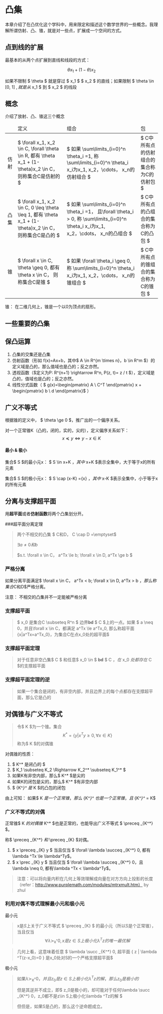 # 凸集

本章介绍了在凸优化这个学科中，用来限定和描述这个数学世界的一些概念。我理解所谓仿射、凸、锥，就是对一些点，扩展成一个空间的方式。

## 点到线的扩展
最基本的从两个点扩展到直线和线段的方式：

$$ \theta x_1 + (1-\theta)x_2 $$

如果不限制 $ \theta $ 就是穿过 $ x_1 $  $ x_2 $ 的直线；如果限制 $ \theta \in  [0, 1] $, 就是从$ x_1 $ 到 $ x_2 $ 的线段

## 概念

介绍了放射、凸、锥这三个概念
<table>
<thead>
    <tr>
        <td>
        </td>
        <td>
            定义
        </td>
        <td>
            组合
        </td>
        <td>
            包
        </td>
    </tr>
</thead>
    
<tbody>
    <tr>
        <td>仿射
        </td>
        <td>
            $ \forall x_1, x_2 \in C, \forall \theta \in R, 都有 \theta x_1 + (1-\theta)x_2 \in C， 则称集合C是仿射的 $
        </td>
        <td>
            $ 如果 \sum\limits_{i=0}^n \theta_i =1, 称 \sum\limits_{i=0}^n \theta_i x_i为x_1, x_2，\cdots， x_n的仿射组合  $
        </td>
        <td>
            $ C中所有点的仿射组合的集合称为C的仿射包 $
        </td>
    </tr>
    
   <tr>
   <td>凸集
   </td>
   <td>
            $ \forall x_1, x_2 \in C, 0 \leq \theta \leq 1, 都有 \theta x_1 + (1-\theta)x_2 \in C， 则称集合C是凸的 $
        </td>
        <td>
            $ 如果 \sum\limits_{i=0}^n \theta_i =1， 且\forall \theta_i > 0, 称 \sum\limits_{i=0}^n \theta_i x_i为x_1, x_2，\cdots， x_n的凸组合  $
        </td>
        <td>
            $ C中所有点的凸组合的集合称为C的凸包 $
        </td>
   </tr>
   
   <tr>
        <td>锥
        </td>
        <td>
            $ \forall x \in C, \theta \geq 0, 都有 \theta x \in C， 则称集合C是锥 $
        </td>
        <td>
            $ 如果 \forall \theta_i \geq 0, 称 \sum\limits_{i=0}^n \theta_i x_i为x_1, x_2，\cdots， x_n的锥组合  $
        </td>
        <td>
            $ C中所有点的锥组合的集合称为C的锥包 $
        </td>
   </tr>
</tbody>    
</table>

锥： 在二维几何上，锥是一个以0为顶点的扇形。


## 一些重要的凸集

## 保凸运算
1. 凸集的交集还是凸集
2. 仿射函数（形如 f(x)=Ax+b，其中$ A \in R^{m \times n}，b \in R^m $）的定义域是凸的，那么值域也是凸的；反之亦然。
3. 透视函数（$定义为P: R^{n+1} \rightarrow R^n, P(z, t)= z / t $），定义域是凸的，值域也是凸的；反之亦然。
4. 线性分式函数（
$ g(x)=\begin{pmatrix} A \\ C^T \end{pmatrix}  x + \begin{pmatrix} b \\ d \end{pmatrix}$
）

## 广义不等式
根据锥的定义中， $ \theta \ge 0 $，推广出的一个偏序关系。

对一个正常锥K（凸的，闭的，实的，尖的），定义偏序关系如下： $$ x \preceq y \iff y - x \in K $$

#### 最小 & 极小
集合$ S $的最小元x： $ S \in x+K $，其中$ x+K $表示全集中，大于等于x的所有元素

集合$ S $的极小元x： $ S \cap (x-K) =\{x\} $，其中$ x-K $表示全集中，小于等于x的所有元素

## 分离与支撑超平面
用**超平面**或者**仿射函数**将两个凸集划分开。

###超平面分离定理
> 
> 两个不相交的凸集 $ C和D， C \cap D =\emptyset$
> 
> $\exists a \neq 0和b$
> 
> $s.t. \forall x \in C， a^Tx \le b; \forall x \in D, a^Tx \ge b  $

### 严格分离
如果分离平面满足$ \forall x \in C， a^Tx < b; \forall x \in D, a^Tx > b  $，那么称集合$C和D$严格分离。

注意： 不相交的凸集并不一定能被严格分离
### 支撑超平面
> $ x_0 是集合C \subseteq R^n $ 边界**bd** $ C $上的一点。如果 $ a \neq 0，并且\forall x \in C，都满足 a^Tx \le a^Tx_0, 那么称超平面\{x|a^Tx=a^Tx_0\}，为集合C在点x_0处的超平面$

### 支撑超平面定理
> 对于任意非空凸集$ C $ 和任意$ x_0 \in $  **bd** $ C $，在$ x_0 $处都存在$ C $的支撑超平面

### 支撑超平面定理的逆
> 如果一个集合是闭的，有非空内部，并且边界上的每个点都存在支撑超平面，那么它是凸的


## 对偶锥与广义不等式
> 令$ K $为一个锥。集合
> $$ K^* = \{ y| x^Ty \ge 0, \forall x \in K\} $$
> 称为$ K $的对偶锥

对偶锥的性质：

1. $ K^* 是闭凸的 $
2. $ K_1 \subseteq K_2 \Rightarrow K_2^* \subseteq K_1^* $ 
3. 如果K有非空内部，那么$ K^* $是尖的
4. 如果K的闭包是尖的，那么$ K^* $有非空内部
5. $ {K^*}^* $是$ K $的凸包的闭包

由上可知： 如果$ K $是一个正常锥，那么$ {K^*}^* $也是一个正常锥，且$ {K^*}^*  = K$

### 广义不等式的对偶
正常锥$ K $的对偶锥$ K^* $也是正常的，也能导出广义不等式 $ \preceq _{K^*} $。

称$ \preceq _{K^*} $和$ \preceq _{K} $对偶。

1. $ x \preceq _{K} y $  当且仅当  $ \forall \lambda \succeq _{K^*} 0, 都有\lambda ^Tx \le \lambda^Ty$。 
2. $ x \prec _{K} y $  当且仅当  $ \forall \lambda \succeq _{K^*} 0，且\lambda \neq 0, 都有\lambda ^Tx < \lambda^Ty$。 

> 注意：可以将向量内积在几何上等效理解成向量在对方方向上投影的长度（refer：http://www.purplemath.com/modules/mtrxmult.htm）  by zhul

### 利用对偶不等式理解最小元和极小元
最小元
> x是$S$上关于广义不等式 $ \preceq _{K} $ 的最小元（所以S是个正常锥），当且仅当
> $$ \forall \lambda \succ _{k^*} 0, x是z \in S上极小化\lambda ^Tz的唯一最优解$$

> 几何上看，这意味着任意 $ \lambda \succ _{K^*} 0, 超平面 \{ z  |  \lambda ^T(z-x_0)=0 \} 是x_0处对S的一个严格支撑超平面$

极小元
> 如果$\lambda \succ _{K^*} 0，并且z_0是z\in S上极小化\lambda ^Tz的解， 那么z_0是极小的$ 
> 
> 但是其逆并不成立，即$ z_0是极小的，却可能对于任何\lambda \succ _{K^*} 0，z_0都不是z\in S上极小化\lambda ^Tz的解 $
> 
> 但但是，如果S是凸的，那么这个逆命题成立。






